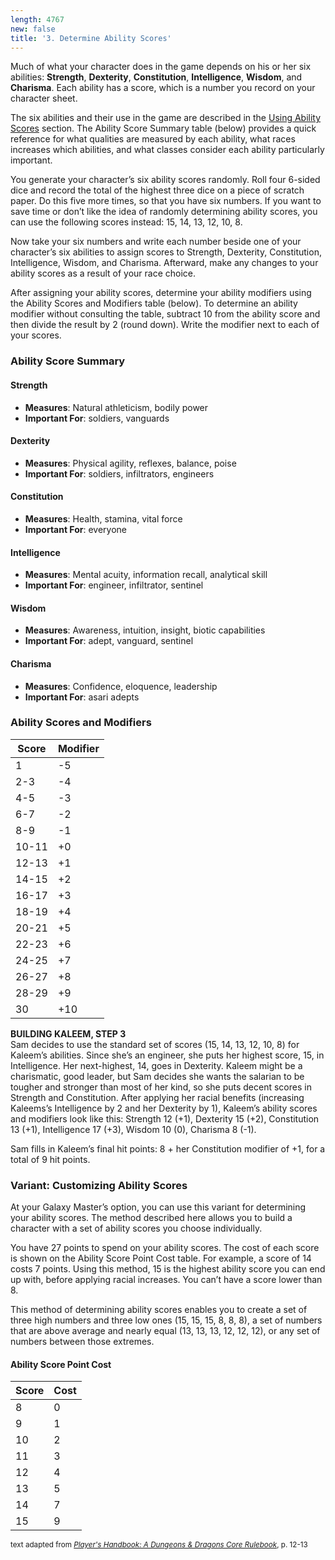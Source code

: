 ```yaml
---
length: 4767
new: false
title: '3. Determine Ability Scores'
---
```


Much of what your character does in the game depends on his or her six abilities: __Strength__, __Dexterity__, __Constitution__,
__Intelligence__, __Wisdom__, and __Charisma__. Each ability has a score, which is a number you record on your character sheet.

The six abilities and their use in the game are described in the [Using Ability Scores](needsLink!!) section. The Ability
Score Summary table (below) provides a quick reference for what qualities are measured by each ability, what races
increases which abilities, and what classes consider each ability particularly important.

You generate your character’s six ability scores randomly. Roll four 6-sided dice and record the total of the highest
three dice on a piece of scratch paper. Do this five more times, so that you have six numbers. If you want to save time
or don’t like the idea of randomly determining ability scores, you can use the following scores instead: 15, 14, 13, 12, 10, 8.

Now take your six numbers and write each number beside one of your character’s six abilities to assign scores to
Strength, Dexterity, Constitution, Intelligence, Wisdom, and Charisma. Afterward, make any changes to your ability scores
as a result of your race choice.

After assigning your ability scores, determine your ability modifiers using the Ability Scores and Modifiers table (below).
To determine an ability modifier without consulting the table, subtract 10 from the ability score and then divide the result
by 2 (round down). Write the modifier next to each of your scores.

<v-layout class="row wrap">
  <v-flex class="mr-3">
    <v-card>
      <v-card-text>
        <h3>Ability Score Summary</h3>
        <h4>Strength</h4>
        <ul>
          <li><strong>Measures</strong>: Natural athleticism, bodily power</li>
          <li><strong>Important For</strong>: soldiers, vanguards</li>
        </ul>
        <h4>Dexterity</h4>
        <ul>
          <li><strong>Measures</strong>: Physical agility, reflexes, balance, poise</li>
          <li><strong>Important For</strong>: soldiers, infiltrators, engineers</li>
        </ul>
        <h4>Constitution</h4>
        <ul>
          <li><strong>Measures</strong>: Health, stamina, vital force</li>
          <li><strong>Important For</strong>: everyone</li>
        </ul>
        <h4>Intelligence</h4>
        <ul>
          <li><strong>Measures</strong>: Mental acuity, information recall, analytical skill</li>
          <li><strong>Important For</strong>: engineer, infiltrator, sentinel</li>
        </ul>
        <h4>Wisdom</h4>
        <ul>
          <li><strong>Measures</strong>: Awareness, intuition, insight, biotic capabilities</li>
          <li><strong>Important For</strong>: adept, vanguard, sentinel</li>
        </ul>
        <h4>Charisma</h4>
        <ul>
          <li><strong>Measures</strong>: Confidence, eloquence, leadership</li>
          <li><strong>Important For</strong>: asari adepts</li>
        </ul>
      </v-card-text>
    </v-card>
  </v-flex>
  <v-flex class="ml-3">
    <v-card>
      <v-card-text>
        <h3>Ability Scores and Modifiers</h3>
        <table class="table">
          <thead><tr><th>Score</th><th>Modifier</th></tr></thead>
          <tbody>
            <tr><td>1</td><td>-5</td>
            <tr><td>2-3</td><td>-4</td>
            <tr><td>4-5</td><td>-3</td>
            <tr><td>6-7</td><td>-2</td>
            <tr><td>8-9</td><td>-1</td>
            <tr><td>10-11</td><td>+0</td>
            <tr><td>12-13</td><td>+1</td>
            <tr><td>14-15</td><td>+2</td>
            <tr><td>16-17</td><td>+3</td>
            <tr><td>18-19</td><td>+4</td>
            <tr><td>20-21</td><td>+5</td>
            <tr><td>22-23</td><td>+6</td>
            <tr><td>24-25</td><td>+7</td>
            <tr><td>26-27</td><td>+8</td>
            <tr><td>28-29</td><td>+9</td>
            <tr><td>30</td><td>+10</td>
          </tbody>
        </table>
      </v-card-text>
    </v-card>
  </v-flex>
</v-layout>

<v-alert type="info" :value="true">
<strong>BUILDING KALEEM, STEP 3</strong><br>
Sam decides to use the standard set of scores (15, 14, 13, 12, 10, 8) for Kaleem’s abilities. Since she’s an engineer,
she puts her highest score, 15, in Intelligence. Her next-highest, 14, goes in Dexterity. Kaleem might be a charismatic,
good leader, but Sam decides she wants the salarian to be tougher and stronger than most of her kind, so she puts decent
scores in Strength and Constitution. After applying her racial benefits (increasing Kaleems’s Intelligence by 2 and her
Dexterity by 1), Kaleem’s ability scores and modifiers look like this: Strength 12 (+1), Dexterity 15 (+2),
Constitution 13 (+1), Intelligence 17 (+3), Wisdom 10 (0), Charisma 8 (-1).

Sam fills in Kaleem’s final hit points: 8 + her Constitution modifier of +1, for a total of 9 hit points.
</v-alert>

### Variant: Customizing Ability Scores
At your Galaxy Master’s option, you can use this variant for determining your ability scores. The method described here
allows you to build a character with a set of ability scores you choose individually.

You have 27 points to spend on your ability scores. The cost of each score is shown on the Ability Score Point Cost
table. For example, a score of 14 costs 7 points. Using this method, 15 is the highest ability score you can end up with,
before applying racial increases. You can’t have a score lower than 8.

This method of determining ability scores enables you to create a set of three high numbers and three low ones (15, 15,
15, 8, 8, 8), a set of numbers that are above average and nearly equal (13, 13, 13, 12, 12, 12), or any set of numbers
between those extremes.

<v-card>
  <v-card-text>
    <h4>Ability Score Point Cost</h4>
    <table class="table">
      <thead><tr><th>Score</th><th>Cost</th></tr></thead>
      <tbody>
        <tr><td>8</td><td>0</td>
        <tr><td>9</td><td>1</td>
        <tr><td>10</td><td>2</td>
        <tr><td>11</td><td>3</td>
        <tr><td>12</td><td>4</td>
        <tr><td>13</td><td>5</td>
        <tr><td>14</td><td>7</td>
        <tr><td>15</td><td>9</td>
      </tbody>
    </table>
  </v-card-text>
</v-card>

<p class="text-xs-right"><small>text adapted from <a href="http://dnd.wizards.com/products/tabletop-games/rpg-products/rpg_playershandbook" target="_blank">
<em>Player's Handbook: A Dungeons & Dragons Core Rulebook</em></a>, p. 12-13</small></p>
